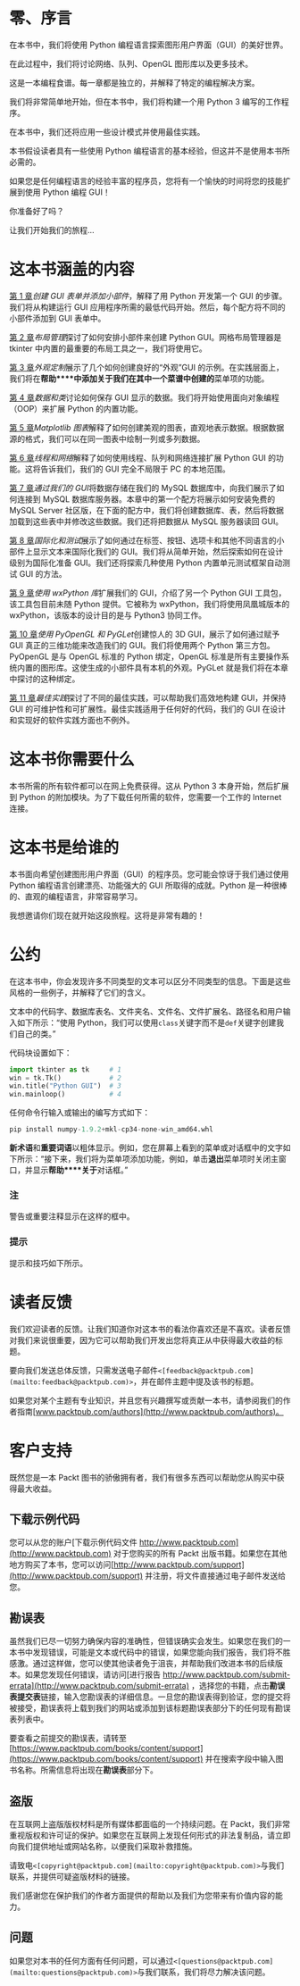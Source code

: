 # 零、序言

在本书中，我们将使用 Python 编程语言探索图形用户界面（GUI）的美好世界。

在此过程中，我们将讨论网络、队列、OpenGL 图形库以及更多技术。

这是一本编程食谱。每一章都是独立的，并解释了特定的编程解决方案。

我们将非常简单地开始，但在本书中，我们将构建一个用 Python 3 编写的工作程序。

在本书中，我们还将应用一些设计模式并使用最佳实践。

本书假设读者具有一些使用 Python 编程语言的基本经验，但这并不是使用本书所必需的。

如果您是任何编程语言的经验丰富的程序员，您将有一个愉快的时间将您的技能扩展到使用 Python 编程 GUI！

你准备好了吗？

让我们开始我们的旅程…

# 这本书涵盖的内容

[第 1 章](01.html "Chapter 1. Creating the GUI Form and Adding Widgets")*创建 GUI 表单并添加小部件*，解释了用 Python 开发第一个 GUI 的步骤。我们将从构建运行 GUI 应用程序所需的最低代码开始。然后，每个配方将不同的小部件添加到 GUI 表单中。

[第 2 章](02.html "Chapter 2. Layout Management")*布局管理*探讨了如何安排小部件来创建 Python GUI。网格布局管理器是 tkinter 中内置的最重要的布局工具之一，我们将使用它。

[第 3 章](03.html "Chapter 3. Look and Feel Customization")*外观定制*展示了几个如何创建良好的“外观”GUI 的示例。在实践层面上，我们将在**帮助****中添加关于我们在其中一个菜谱中创建的**菜单项的功能。

[第 4 章](04.html "Chapter 4. Data and Classes")*数据和类*讨论如何保存 GUI 显示的数据。我们将开始使用面向对象编程（OOP）来扩展 Python 的内置功能。

[第 5 章](05.html "Chapter 5. Matplotlib Charts")*Matplotlib 图表*解释了如何创建美观的图表，直观地表示数据。根据数据源的格式，我们可以在同一图表中绘制一列或多列数据。

[第 6 章](06.html "Chapter 6. Threads and Networking")*线程和网络*解释了如何使用线程、队列和网络连接扩展 Python GUI 的功能。这将告诉我们，我们的 GUI 完全不局限于 PC 的本地范围。

[第 7 章](07.html "Chapter 7. Storing Data in Our MySQL Database via Our GUI")*通过我们的 GUI*将数据存储在我们的 MySQL 数据库中，向我们展示了如何连接到 MySQL 数据库服务器。本章中的第一个配方将展示如何安装免费的 MySQL Server 社区版，在下面的配方中，我们将创建数据库、表，然后将数据加载到这些表中并修改这些数据。我们还将把数据从 MySQL 服务器读回 GUI。

[第 8 章](08.html "Chapter 8. Internationalization and Testing")*国际化和测试*展示了如何通过在标签、按钮、选项卡和其他不同语言的小部件上显示文本来国际化我们的 GUI。我们将从简单开始，然后探索如何在设计级别为国际化准备 GUI。我们还将探索几种使用 Python 内置单元测试框架自动测试 GUI 的方法。

[第 9 章](09.html "Chapter 9. Extending Our GUI with the wxPython Library")*使用 wxPython 库*扩展我们的 GUI，介绍了另一个 Python GUI 工具包，该工具包目前未随 Python 提供。它被称为 wxPython，我们将使用凤凰城版本的 wxPython，该版本的设计目的是与 Python3 协同工作。

[第 10 章](10.html "Chapter 10. Creating Amazing 3D GUIs with PyOpenGL and PyGLet")*使用 PyOpenGL 和 PyGLet*创建惊人的 3D GUI，展示了如何通过赋予 GUI 真正的三维功能来改造我们的 GUI。我们将使用两个 Python 第三方包。PyOpenGL 是与 OpenGL 标准的 Python 绑定，OpenGL 标准是所有主要操作系统内置的图形库。这使生成的小部件具有本机的外观。PyGLet 就是我们将在本章中探讨的这种绑定。

[第 11 章](11.html "Chapter 11. Best Practices")*最佳实践*探讨了不同的最佳实践，可以帮助我们高效地构建 GUI，并保持 GUI 的可维护性和可扩展性。最佳实践适用于任何好的代码，我们的 GUI 在设计和实现好的软件实践方面也不例外。

# 这本书你需要什么

本书所需的所有软件都可以在网上免费获得。这从 Python 3 本身开始，然后扩展到 Python 的附加模块。为了下载任何所需的软件，您需要一个工作的 Internet 连接。

# 这本书是给谁的

本书面向希望创建图形用户界面（GUI）的程序员。您可能会惊讶于我们通过使用 Python 编程语言创建漂亮、功能强大的 GUI 所取得的成就。Python 是一种很棒的、直观的编程语言，非常容易学习。

我想邀请你们现在就开始这段旅程。这将是非常有趣的！

# 公约

在这本书中，你会发现许多不同类型的文本可以区分不同类型的信息。下面是这些风格的一些例子，并解释了它们的含义。

文本中的代码字、数据库表名、文件夹名、文件名、文件扩展名、路径名和用户输入如下所示：“使用 Python，我们可以使用`class`关键字而不是`def`关键字创建我们自己的类。”

代码块设置如下：

```py
import tkinter as tk     # 1
win = tk.Tk()            # 2
win.title("Python GUI")  # 3
win.mainloop()           # 4
```

任何命令行输入或输出的编写方式如下：

```py
pip install numpy-1.9.2+mkl-cp34-none-win_amd64.whl

```

**新术语**和**重要词语**以粗体显示。例如，您在屏幕上看到的菜单或对话框中的文字如下所示：“接下来，我们将为菜单项添加功能，例如，单击**退出**菜单项时关闭主窗口，并显示**帮助****关于**对话框。”

### 注

警告或重要注释显示在这样的框中。

### 提示

提示和技巧如下所示。

# 读者反馈

我们欢迎读者的反馈。让我们知道你对这本书的看法你喜欢还是不喜欢。读者反馈对我们来说很重要，因为它可以帮助我们开发出您将真正从中获得最大收益的标题。

要向我们发送总体反馈，只需发送电子邮件`<[feedback@packtpub.com](mailto:feedback@packtpub.com)>`，并在邮件主题中提及该书的标题。

如果您对某个主题有专业知识，并且您有兴趣撰写或贡献一本书，请参阅我们的作者指南[www.packtpub.com/authors](http://www.packtpub.com/authors)。

# 客户支持

既然您是一本 Packt 图书的骄傲拥有者，我们有很多东西可以帮助您从购买中获得最大收益。

## 下载示例代码

您可以从您的账户[下载示例代码文件 http://www.packtpub.com](http://www.packtpub.com) 对于您购买的所有 Packt 出版书籍。如果您在其他地方购买了本书，您可以访问[http://www.packtpub.com/support](http://www.packtpub.com/support) 并注册，将文件直接通过电子邮件发送给您。

## 勘误表

虽然我们已尽一切努力确保内容的准确性，但错误确实会发生。如果您在我们的一本书中发现错误，可能是文本或代码中的错误，如果您能向我们报告，我们将不胜感激。通过这样做，您可以使其他读者免于沮丧，并帮助我们改进本书的后续版本。如果您发现任何错误，请访问[进行报告 http://www.packtpub.com/submit-errata](http://www.packtpub.com/submit-errata) ，选择您的书籍，点击**勘误表提交表**链接，输入您勘误表的详细信息。一旦您的勘误表得到验证，您的提交将被接受，勘误表将上载到我们的网站或添加到该标题勘误表部分下的任何现有勘误表列表中。

要查看之前提交的勘误表，请转至[https://www.packtpub.com/books/content/support](https://www.packtpub.com/books/content/support) 并在搜索字段中输入图书名称。所需信息将出现在**勘误表**部分下。

## 盗版

在互联网上盗版版权材料是所有媒体都面临的一个持续问题。在 Packt，我们非常重视版权和许可证的保护。如果您在互联网上发现任何形式的非法复制品，请立即向我们提供地址或网站名称，以便我们采取补救措施。

请致电`<[copyright@packtpub.com](mailto:copyright@packtpub.com)>`与我们联系，并提供可疑盗版材料的链接。

我们感谢您在保护我们的作者方面提供的帮助以及我们为您带来有价值内容的能力。

## 问题

如果您对本书的任何方面有任何问题，可以通过`<[questions@packtpub.com](mailto:questions@packtpub.com)>`与我们联系，我们将尽力解决该问题。